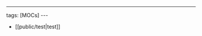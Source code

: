 ---
tags: [MOCs]
---<!-- Zoottelkeeper: Beginning of the autogenerated index file list  -->
-  [[public/test|test]]
<!-- Zoottelkeeper: End of the autogenerated index file list  -->
